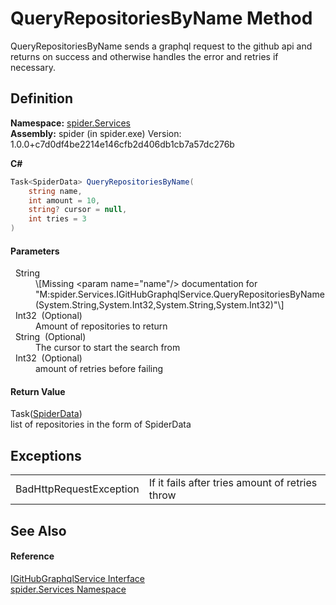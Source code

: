 # QueryRepositoriesByName Method


QueryRepositoriesByName sends a graphql request to the github api and returns on success and otherwise handles the error and retries if necessary.



## Definition
**Namespace:** <a href="c6df77e0-28de-d4ed-9b46-1241a40828db">spider.Services</a>  
**Assembly:** spider (in spider.exe) Version: 1.0.0+c7d0df4be2214e146cfb2d406db1cb7a57dc276b

**C#**
``` C#
Task<SpiderData> QueryRepositoriesByName(
	string name,
	int amount = 10,
	string? cursor = null,
	int tries = 3
)
```



#### Parameters
<dl><dt>  String</dt><dd>\[Missing &lt;param name="name"/&gt; documentation for "M:spider.Services.IGitHubGraphqlService.QueryRepositoriesByName(System.String,System.Int32,System.String,System.Int32)"\]</dd><dt>  Int32  (Optional)</dt><dd>Amount of repositories to return</dd><dt>  String  (Optional)</dt><dd>The cursor to start the search from</dd><dt>  Int32  (Optional)</dt><dd>amount of retries before failing</dd></dl>

#### Return Value
Task(<a href="c0c784bf-c2ba-668f-3837-4e1d39c9d7e4">SpiderData</a>)  
list of repositories in the form of SpiderData

## Exceptions
<table>
<tr>
<td>BadHttpRequestException</td>
<td>If it fails after tries amount of retries throw</td></tr>
</table>

## See Also


#### Reference
<a href="49f43a60-85f7-cd01-153e-ca0b9cad4a78">IGitHubGraphqlService Interface</a>  
<a href="c6df77e0-28de-d4ed-9b46-1241a40828db">spider.Services Namespace</a>  
